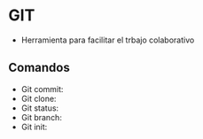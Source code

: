 # GIT
- Herramienta para facilitar el trbajo colaborativo
## Comandos
- Git commit:
- Git clone:
- Git status:
- Git branch:
- Git init:
